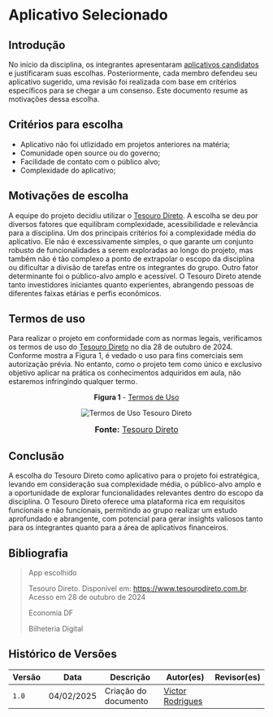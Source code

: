 # Aplicativo Selecionado 

## Introdução

No início da disciplina, os integrantes apresentaram [aplicativos candidatos]() e justificaram suas escolhas. Posteriormente, cada membro defendeu seu aplicativo sugerido, uma revisão foi realizada com base em critérios específicos para se chegar a um consenso. Este documento resume as motivações dessa escolha.

## Critérios para escolha

- Aplicativo não foi utlizidado em projetos anteriores na matéria; 
- Comunidade open source ou do governo;
- Facilidade de contato com o público alvo;
- Complexidade do aplicativo;

## Motivações de escolha

A equipe do projeto decidiu utilizar o [Tesouro Direto](https://www.tesourodireto.com.br/). A escolha se deu por diversos fatores que equilibram complexidade, acessibilidade e relevância para a disciplina. Um dos principais critérios foi a complexidade média do aplicativo. Ele não é excessivamente simples, o que garante um conjunto robusto de funcionalidades a serem exploradas ao longo do projeto, mas também não é tão complexo a ponto de extrapolar o escopo da disciplina ou dificultar a divisão de tarefas entre os integrantes do grupo. Outro fator determinante foi o público-alvo amplo e acessível. O Tesouro Direto atende tanto investidores iniciantes quanto experientes, abrangendo pessoas de diferentes faixas etárias e perfis econômicos.


## Termos de uso

Para realizar o projeto em conformidade com as normas legais, verificamos os termos de uso do [Tesouro Direto](https://www.tesourodireto.com.br/) no dia 28 de outubro de 2024. Conforme mostra a Figura 1, é vedado o uso para fins comerciais sem autorização prévia. No entanto, como o projeto tem como único e exclusivo objetivo aplicar na prática os conhecimentos adquiridos em aula, não estaremos infringindo qualquer termo.

<center>

**Figura 1** - [Termos de Uso](https://www.tesourodireto.com.br/conheca/termos-de-uso-e-protecao-de-dados.htm#termos-de-uso)  

![Termos de Uso Tesouro Direto](../assets/termodeuso.png)

<font size="3"><p><b>Fonte:</b> <a href="https://www.tesourodireto.com.br/conheca/termos-de-uso-e-protecao-de-dados.htm#termos-de-uso">Tesouro Direto</a></font></p>

</center>  

## Conclusão

A escolha do Tesouro Direto como aplicativo para o projeto foi estratégica, levando em consideração sua complexidade média, o público-alvo amplo e a oportunidade de explorar funcionalidades relevantes dentro do escopo da disciplina. O Tesouro Direto oferece uma plataforma rica em requisitos funcionais e não funcionais, permitindo ao grupo realizar um estudo aprofundado e abrangente, com potencial para gerar insights valiosos tanto para os integrantes quanto para a área de aplicativos financeiros.

## Bibliografia

> App escolhido
> 
> Tesouro Direto. Disponível em: <https://www.tesourodireto.com.br>. Acesso em 28 de outubro de 2024
>
> Economia DF
> 
> Bilheteria Digital



## Histórico de Versões

| Versão  | Data | Descrição | Autor(es) | Revisor(es) |
| -------- | ------ | ------ | ---------- | ---------- |
| `1.0` | 04/02/2025 | Criação do documento  | [Victor Rodrigues](https://github.com/ViictorHugoo) |  |
